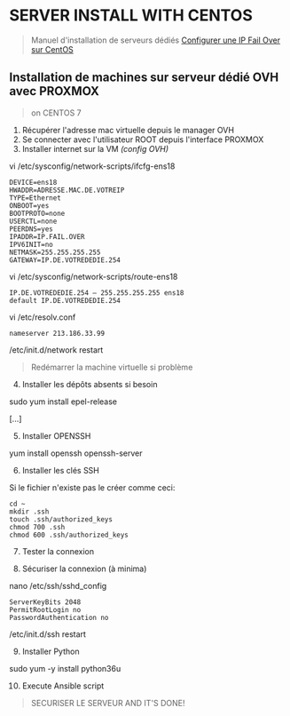 # SERVER INSTALL WITH CENTOS

> Manuel d'installation de serveurs dédiés
[Configurer une IP Fail Over sur CentOS](https://www.ovh.com/us/g2044.configure_a_failover_ip_with_centos)

## Installation de machines sur serveur dédié OVH avec PROXMOX

> on CENTOS 7

1. Récupérer l'adresse mac virtuelle depuis le manager OVH
2. Se connecter avec l'utilisateur ROOT depuis l'interface PROXMOX
3. Installer internet sur la VM *(config OVH)*

vi /etc/sysconfig/network-scripts/ifcfg-ens18

    DEVICE=ens18
    HWADDR=ADRESSE.MAC.DE.VOTREIP
    TYPE=Ethernet
    ONBOOT=yes
    BOOTPROTO=none
    USERCTL=none
    PEERDNS=yes
    IPADDR=IP.FAIL.OVER
    IPV6INIT=no
    NETMASK=255.255.255.255
    GATEWAY=IP.DE.VOTREDEDIE.254


vi /etc/sysconfig/network-scripts/route-ens18

    IP.DE.VOTREDEDIE.254 – 255.255.255.255 ens18
    default IP.DE.VOTREDEDIE.254


vi /etc/resolv.conf

    nameserver 213.186.33.99

/etc/init.d/network restart

> Redémarrer la machine virtuelle si problème

4. Installer les dépôts absents si besoin

sudo yum install epel-release

[...]

5. Installer OPENSSH

yum install openssh openssh-server

6. Installer les clés SSH

Si le fichier n'existe pas le créer comme ceci:

    cd ~
	mkdir .ssh
	touch .ssh/authorized_keys
	chmod 700 .ssh
	chmod 600 .ssh/authorized_keys

7. Tester la connexion

8. Sécuriser la connexion (à minima)

nano /etc/ssh/sshd_config

    ServerKeyBits 2048
    PermitRootLogin no
    PasswordAuthentication no

/etc/init.d/ssh restart

9. Installer Python

sudo yum -y install python36u

10. Execute Ansible script

> SECURISER LE SERVEUR
> AND IT'S DONE!
